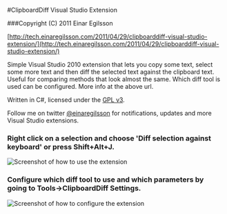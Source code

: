 #ClipboardDiff Visual Studio Extension 

###Copyright (C) 2011 Einar Egilsson

[http://tech.einaregilsson.com/2011/04/29/clipboarddiff-visual-studio-extension/](http://tech.einaregilsson.com/2011/04/29/clipboarddiff-visual-studio-extension/)

Simple Visual Studio 2010 extension that lets you copy some text, select some more text and then diff the selected text against the clipboard text. Useful for comparing methods that look almost the same. Which diff tool is used can be configured. More info at the above url.

Written in C#, licensed under the [GPL v3](http://www.gnu.org/licenses/gpl.html).

Follow me on twitter [@einaregilsson](http://twitter.com/einaregilsson) for notifications, updates and more Visual Studio extensions.


### Right click on a selection and choose 'Diff selection against keyboard' or press Shift+Alt+J.

![Screenshot of how to use the extension](https://github.com/einaregilsson/ClipboardDiff/raw/master/screenshot/contextmenu.png)

### Configure which diff tool to use and which parameters by going to Tools->ClipboardDiff Settings.

![Screenshot of how to configure the extension](https://github.com/einaregilsson/ClipboardDiff/raw/master/screenshot/settings.png)

 